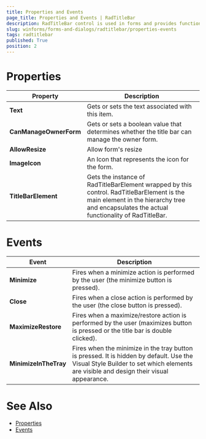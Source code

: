 ```yaml
---
title: Properties and Events
page_title: Properties and Events | RadTitleBar
description: RadTitleBar control is used in forms and provides functionality for dragging, minimizing, maximizing and closing the form. This control is internally used by RadForm.
slug: winforms/forms-and-dialogs/radtitlebar/properties-events
tags: radtitlebar
published: True
position: 2 
---
```


# Properties

|Property|Description|
|----|----| 
|__Text__|Gets or sets the text associated with this item.|
|__CanManageOwnerForm__|Gets or sets a boolean value that determines whether the title bar can manage the owner form.|
|__AllowResize__|Allow form's resize|
|__ImageIcon__|An Icon that represents the icon for the form.|
|__TitleBarElement__|Gets the instance of RadTitleBarElement wrapped by this control. RadTitleBarElement is the main element in the hierarchy tree and encapsulates the actual functionality of RadTitleBar.|

# Events

|Event|Description|
|----|----| 
|__Minimize__|Fires when a minimize action is performed by the user (the minimize button is pressed).|
|__Close__|Fires when a close action is performed by the user (the close button is pressed).|
|__MaximizeRestore__|Fires when a maximize/restore action is performed by the user (maximizes button is pressed or the title bar is double clicked).|
|__MinimizeInTheTray__|Fires when the minimize in the tray button is pressed. It is hidden by default. Use the Visual Style Builder to set which elements are visible and design their visual appearance.|

# See Also

* [Properties](http://docs.telerik.com/devtools/winforms/api/html/properties_t_telerik_wincontrols_ui_radtitlebar.htm)
* [Events](http://docs.telerik.com/devtools/winforms/api/html/events_t_telerik_wincontrols_ui_radtitlebar.htm)
 
           